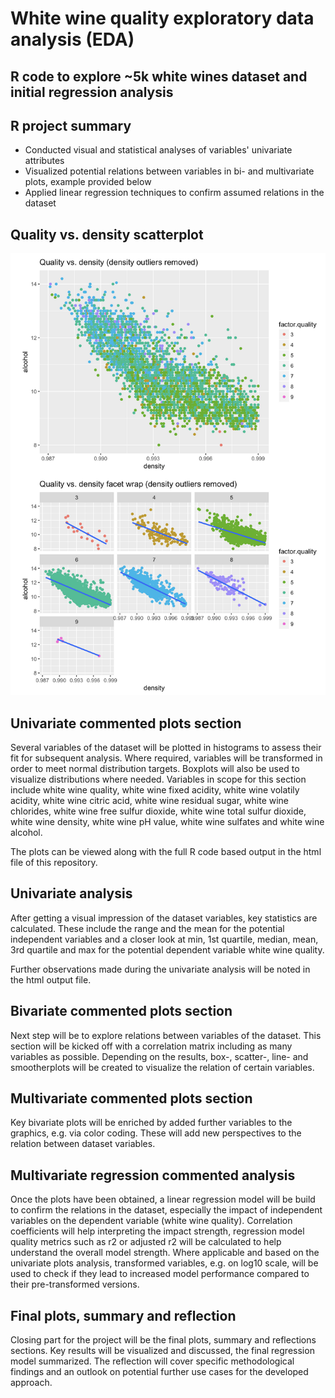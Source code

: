 # White wine quality exploratory data analysis (EDA)
## R code to explore ~5k white wines dataset and initial regression analysis

## R project summary

- Conducted visual and statistical analyses of variables' univariate attributes
- Visualized potential relations between variables in bi- and multivariate plots, example provided below
- Applied linear regression techniques to confirm assumed relations in the dataset

## Quality vs. density scatterplot

![Scatter](https://github.com/manuelfreude/white-wine-quality/blob/master/Quality_vs_density_visualization.png)

## Univariate commented plots section
Several variables of the dataset will be plotted in histograms to assess their fit for subsequent analysis. Where required, variables will be transformed in order to meet normal distribution targets. Boxplots will also be used to visualize distributions where needed. Variables in scope for this section include white wine quality, white wine fixed acidity, white wine volatily acidity, white wine citric acid, white wine residual sugar, white wine chlorides, white wine free sulfur dioxide, white wine total sulfur dioxide, white wine density, white wine pH value, white wine sulfates and white wine alcohol.

The plots can be viewed along with the full R code based output in the html file of this repository.

## Univariate analysis
After getting a visual impression of the dataset variables, key statistics are calculated. These include the range and the mean for the potential independent variables and a closer look at min, 1st quartile, median, mean, 3rd quartile and max for the potential dependent variable white wine quality.

Further observations made during the univariate analysis will be noted in the html output file.

## Bivariate commented plots section
Next step will be to explore relations between variables of the dataset. This section will be kicked off with a correlation matrix including as many variables as possible. Depending on the results, box-, scatter-, line- and smootherplots will be created to visualize the relation of certain variables.

## Multivariate commented plots section
Key bivariate plots will be enriched by added further variables to the graphics, e.g. via color coding. These will add new perspectives to the relation between dataset variables.

## Multivariate regression commented analysis
Once the plots have been obtained, a linear regression model will be build to confirm the relations in the dataset, especially the impact of independent variables on the dependent variable (white wine quality). Correlation coefficients will help interpreting the impact strength, regression model quality metrics such as r2 or adjusted r2 will be calculated to help understand the overall model strength. Where applicable and based on the univariate plots analysis, transformed variables, e.g. on log10 scale, will be used to check if they lead to increased model performance compared to their pre-transformed versions.

## Final plots, summary and reflection
Closing part for the project will be the final plots, summary and reflections sections. Key results will be visualized and discussed, the final regression model summarized. The reflection will cover specific methodological findings and an outlook on potential further use cases for the developed approach.
